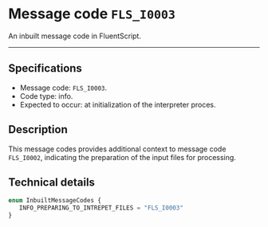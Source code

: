 # Message code `FLS_I0003`

An inbuilt message code in FluentScript.
 
- - -

## Specifications

- Message code: `FLS_I0003`.
- Code type: info.
- Expected to occur: at initialization of the interpreter proces.

## Description

This message codes provides additional context to message code `FLS_I0002`, indicating the preparation
of the input files for processing.

## Technical details

```ts
enum InbuiltMessageCodes {
   INFO_PREPARING_TO_INTREPET_FILES = "FLS_I0003"
}
```